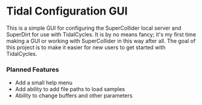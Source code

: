 # Tidal Configuration GUI

This is a simple GUI for configuring the SuperCollider local server and SuperDirt for use with TidalCycles.
It is by no means fancy; it's my first time making a GUI or working with SuperCollider in this way after all.
The goal of this project is to make it easier for new users to get started with TidalCycles.

### Planned Features

- Add a small help menu
- Add ability to add file paths to load samples
- Ability to change buffers and other parameters
